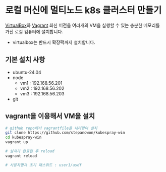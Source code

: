 # 로컬 머신에 멀티노드 k8s 클러스터 만들기

[VirtualBox](https://www.virtualbox.org/)와 [Vagrant](https://www.vagrantup.com/) 최신 버전을 여러개의 VM을 실행할 수 있는 충분한 메모리를 가진 로컬 컴퓨터에 설치합니다. 
* virtualbox는 반드시 확장팩까지 설치합니다.

## 기본 설치 사항
- ubuntu-24.04
- node
  * vm1 : 192.168.56.201
  * vm2 : 192.168.56.202
  * vm3 : 192.168.56.203
- git  

## vagrant을 이용해서 VM을 설치
```sh
# github repo에서 vagrantfile을 내려받아 설치
git clone https://github.com/stepanowon/kubespray-win
cd kubespray-win
vagrant up

# 설치가 완료된 후 reload
vagrant reload

# 사용자명과 초기 패스워드 : user1/asdf
```
